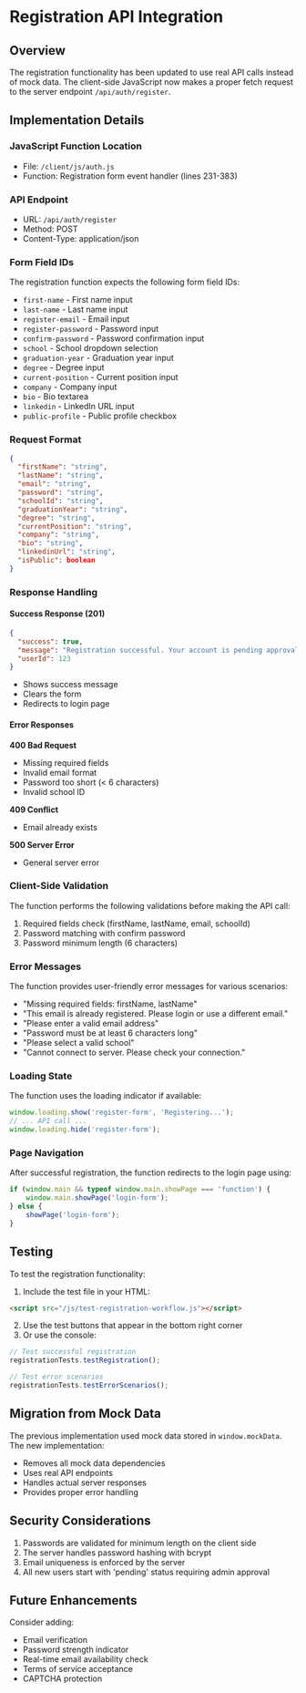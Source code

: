 # Registration API Integration

## Overview

The registration functionality has been updated to use real API calls instead of mock data. The client-side JavaScript now makes a proper fetch request to the server endpoint `/api/auth/register`.

## Implementation Details

### JavaScript Function Location
- File: `/client/js/auth.js`
- Function: Registration form event handler (lines 231-383)

### API Endpoint
- URL: `/api/auth/register`
- Method: POST
- Content-Type: application/json

### Form Field IDs
The registration function expects the following form field IDs:
- `first-name` - First name input
- `last-name` - Last name input
- `register-email` - Email input
- `register-password` - Password input
- `confirm-password` - Password confirmation input
- `school` - School dropdown selection
- `graduation-year` - Graduation year input
- `degree` - Degree input
- `current-position` - Current position input
- `company` - Company input
- `bio` - Bio textarea
- `linkedin` - LinkedIn URL input
- `public-profile` - Public profile checkbox

### Request Format
```json
{
  "firstName": "string",
  "lastName": "string",
  "email": "string",
  "password": "string",
  "schoolId": "string",
  "graduationYear": "string",
  "degree": "string",
  "currentPosition": "string",
  "company": "string",
  "bio": "string",
  "linkedinUrl": "string",
  "isPublic": boolean
}
```

### Response Handling

#### Success Response (201)
```json
{
  "success": true,
  "message": "Registration successful. Your account is pending approval by an administrator.",
  "userId": 123
}
```
- Shows success message
- Clears the form
- Redirects to login page

#### Error Responses

**400 Bad Request**
- Missing required fields
- Invalid email format
- Password too short (< 6 characters)
- Invalid school ID

**409 Conflict**
- Email already exists

**500 Server Error**
- General server error

### Client-Side Validation

The function performs the following validations before making the API call:
1. Required fields check (firstName, lastName, email, schoolId)
2. Password matching with confirm password
3. Password minimum length (6 characters)

### Error Messages

The function provides user-friendly error messages for various scenarios:
- "Missing required fields: firstName, lastName"
- "This email is already registered. Please login or use a different email."
- "Please enter a valid email address"
- "Password must be at least 6 characters long"
- "Please select a valid school"
- "Cannot connect to server. Please check your connection."

### Loading State

The function uses the loading indicator if available:
```javascript
window.loading.show('register-form', 'Registering...');
// ... API call ...
window.loading.hide('register-form');
```

### Page Navigation

After successful registration, the function redirects to the login page using:
```javascript
if (window.main && typeof window.main.showPage === 'function') {
    window.main.showPage('login-form');
} else {
    showPage('login-form');
}
```

## Testing

To test the registration functionality:

1. Include the test file in your HTML:
```html
<script src="/js/test-registration-workflow.js"></script>
```

2. Use the test buttons that appear in the bottom right corner
3. Or use the console:
```javascript
// Test successful registration
registrationTests.testRegistration();

// Test error scenarios
registrationTests.testErrorScenarios();
```

## Migration from Mock Data

The previous implementation used mock data stored in `window.mockData`. The new implementation:
- Removes all mock data dependencies
- Uses real API endpoints
- Handles actual server responses
- Provides proper error handling

## Security Considerations

1. Passwords are validated for minimum length on the client side
2. The server handles password hashing with bcrypt
3. Email uniqueness is enforced by the server
4. All new users start with 'pending' status requiring admin approval

## Future Enhancements

Consider adding:
- Email verification
- Password strength indicator
- Real-time email availability check
- Terms of service acceptance
- CAPTCHA protection